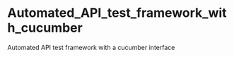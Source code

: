 # Automated_API_test_framework_with_cucumber

Automated API test framework with a cucumber interface

